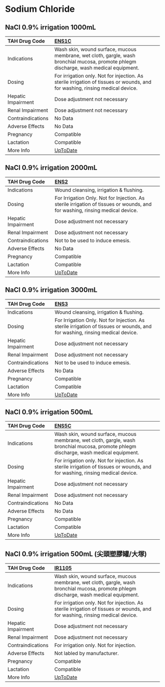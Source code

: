 # Sodium Chloride

## NaCl 0.9% irrigation 1000mL

| TAH Drug Code      | [ENS1C](https://www.tahsda.org.tw/drugs/hissearch.php?drug_code=ENS1C)                                                                 |
|:-------------------|:---------------------------------------------------------------------------------------------------------------------------------------|
| Indications        | Wash skin, wound surface, mucous membrane, wet cloth, gargle, wash bronchial mucosa, promote phlegm discharge, wash medical equipment. |
| Dosing             | For irrigation only. Not for injection. As sterile irrigation of tissues or wounds, and for washing, rinsing medical device.           |
| Hepatic Impairment | Dose adjustment not necessary                                                                                                          |
| Renal Impairment   | Dose adjustment not necessary                                                                                                          |
| Contraindications  | No Data                                                                                                                                |
| Adverse Effects    | No Data                                                                                                                                |
| Pregnancy          | Compatible                                                                                                                             |
| Lactation          | Compatible                                                                                                                             |
| More Info          | [UpToDate](https://www.uptodate.com/contents/sodium-chloride-preparations-saline-and-oral-salt-tablets-drug-information)               |

## NaCl 0.9% irrigation 2000mL

| TAH Drug Code      | [ENS2](https://www.tahsda.org.tw/drugs/hissearch.php?drug_code=ENS2)                                                         |
|:-------------------|:-----------------------------------------------------------------------------------------------------------------------------|
| Indications        | Wound cleansing, irrigation & flushing.                                                                                      |
| Dosing             | For Irrigation Only. Not for Injection. As sterile irrigation of tissues or wounds, and for washing, rinsing medical device. |
| Hepatic Impairment | Dose adjustment not necessary                                                                                                |
| Renal Impairment   | Dose adjustment not necessary                                                                                                |
| Contraindications  | Not to be used to induce emesis.                                                                                             |
| Adverse Effects    | No Data                                                                                                                      |
| Pregnancy          | Compatible                                                                                                                   |
| Lactation          | Compatible                                                                                                                   |
| More Info          | [UpToDate](https://www.uptodate.com/contents/sodium-chloride-preparations-saline-and-oral-salt-tablets-drug-information)     |

## NaCl 0.9% irrigation 3000mL

| TAH Drug Code      | [ENS3](https://www.tahsda.org.tw/drugs/hissearch.php?drug_code=ENS3)                                                         |
|:-------------------|:-----------------------------------------------------------------------------------------------------------------------------|
| Indications        | Wound cleansing, irrigation & flushing.                                                                                      |
| Dosing             | For Irrigation Only. Not for Injection. As sterile irrigation of tissues or wounds, and for washing, rinsing medical device. |
| Hepatic Impairment | Dose adjustment not necessary                                                                                                |
| Renal Impairment   | Dose adjustment not necessary                                                                                                |
| Contraindications  | Not to be used to induce emesis.                                                                                             |
| Adverse Effects    | No Data                                                                                                                      |
| Pregnancy          | Compatible                                                                                                                   |
| Lactation          | Compatible                                                                                                                   |
| More Info          | [UpToDate](https://www.uptodate.com/contents/sodium-chloride-preparations-saline-and-oral-salt-tablets-drug-information)     |

## NaCl 0.9% irrigation 500mL

| TAH Drug Code      | [ENS5C](https://www.tahsda.org.tw/drugs/hissearch.php?drug_code=ENS5C)                                                                 |
|:-------------------|:---------------------------------------------------------------------------------------------------------------------------------------|
| Indications        | Wash skin, wound surface, mucous membrane, wet cloth, gargle, wash bronchial mucosa, promote phlegm discharge, wash medical equipment. |
| Dosing             | For irrigation only. Not for injection. As sterile irrigation of tissues or wounds, and for washing, rinsing medical device.           |
| Hepatic Impairment | Dose adjustment not necessary                                                                                                          |
| Renal Impairment   | Dose adjustment not necessary                                                                                                          |
| Contraindications  | No Data                                                                                                                                |
| Adverse Effects    | No Data                                                                                                                                |
| Pregnancy          | Compatible                                                                                                                             |
| Lactation          | Compatible                                                                                                                             |
| More Info          | [UpToDate](https://www.uptodate.com/contents/sodium-chloride-preparations-saline-and-oral-salt-tablets-drug-information)               |

## NaCl 0.9% irrigation 500mL (尖頭塑膠罐/大塚)

| TAH Drug Code      | [IR1105](https://www.tahsda.org.tw/drugs/hissearch.php?drug_code=IR1105)                                                               |
|:-------------------|:---------------------------------------------------------------------------------------------------------------------------------------|
| Indications        | Wash skin, wound surface, mucous membrane, wet cloth, gargle, wash bronchial mucosa, promote phlegm discharge, wash medical equipment. |
| Dosing             | For irrigation only. Not for injection. As sterile irrigation of tissues or wounds, and for washing, rinsing medical device.           |
| Hepatic Impairment | Dose adjustment not necessary                                                                                                          |
| Renal Impairment   | Dose adjustment not necessary                                                                                                          |
| Contraindications  | For irrigation only. Not for injection.                                                                                                |
| Adverse Effects    | Not labled by manufacturer.                                                                                                            |
| Pregnancy          | Compatible                                                                                                                             |
| Lactation          | Compatible                                                                                                                             |
| More Info          | [UpToDate](https://www.uptodate.com/contents/sodium-chloride-preparations-saline-and-oral-salt-tablets-drug-information)               |

